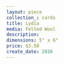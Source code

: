 ```yaml
---
layout: piece
collection_: cards
title: Lydia
media: Felted Wool
description:
dimensions: 5" x 6"
price: $3.50
create_date: 2016
---
```

